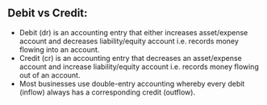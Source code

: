 ## Debit vs Credit:
- Debit (dr) is an accounting entry that either increases asset/expense account and decreases liability/equity account i.e. records money flowing into an account.
- Credit (cr) is an accounting entry that decreases an asset/expense account and increase liability/equity account i.e. records money flowing out of an account.
- Most businesses use double-entry accounting whereby every debit (inflow) always has a corresponding credit (outflow).
